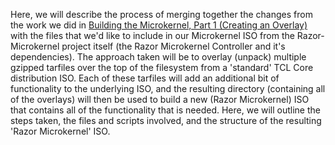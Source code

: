 Here, we will describe the process of merging together the changes from the work we did in [Building the Microkernel, Part 1 (Creating an Overlay)](Building-the-Microkernel,-Part-1-%28Creating-an-Overlay%29) with the files that we'd like to include in our Microkernel ISO from the Razor-Microkernel project itself (the Razor Microkernel Controller and it's dependencies). The approach taken will be to overlay (unpack) multiple gzipped tarfiles over the top of the filesystem from a 'standard' TCL Core distribution ISO. Each of these tarfiles will add an additional bit of functionality to the underlying ISO, and the resulting directory (containing all of the overlays) will then be used to build a new (Razor Microkernel) ISO that contains all of the functionality that is needed. Here, we will outline the steps taken, the files and scripts involved, and the structure of the resulting 'Razor Microkernel' ISO.